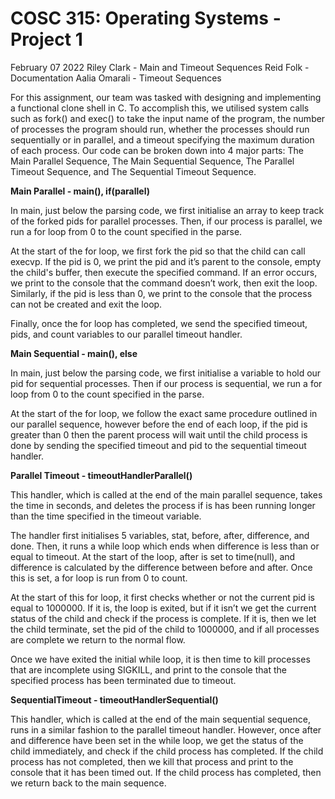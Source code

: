 # COSC 315: Operating Systems - Project 1

February 07 2022
Riley Clark - Main and Timeout Sequences
Reid Folk - Documentation
Aalia Omarali - Timeout Sequences

For this assignment, our team was tasked with designing and implementing a
functional clone shell in C. To accomplish this, we utilised system calls such as fork()
and exec() to take the input name of the program, the number of processes the
program should run, whether the processes should run sequentially or in parallel,
and a timeout specifying the maximum duration of each process. Our code can be
broken down into 4 major parts: The Main Parallel Sequence, The Main Sequential
Sequence, The Parallel Timeout Sequence, and The Sequential Timeout Sequence.

**Main Parallel - main(), if(parallel)**

In main, just below the parsing code, we first initialise an array to keep track of the
forked pids for parallel processes. Then, if our process is parallel, we run a for loop
from 0 to the count specified in the parse.

At the start of the for loop, we first fork the pid so that the child can call execvp. If the
pid is 0, we print the pid and it’s parent to the console, empty the child's buffer, then
execute the specified command. If an error occurs, we print to the console that the
command doesn’t work, then exit the loop. Similarly, if the pid is less than 0, we print
to the console that the process can not be created and exit the loop.

Finally, once the for loop has completed, we send the specified timeout, pids, and
count variables to our parallel timeout handler.

**Main Sequential - main(), else**

In main, just below the parsing code, we first initialise a variable to hold our pid for
sequential processes. Then if our process is sequential, we run a for loop from 0 to
the count specified in the parse.

At the start of the for loop, we follow the exact same procedure outlined in our
parallel sequence, however before the end of each loop, if the pid is greater than 0
then the parent process will wait until the child process is done by sending the
specified timeout and pid to the sequential timeout handler.

**Parallel Timeout - timeoutHandlerParallel()**


This handler, which is called at the end of the main parallel sequence, takes the time
in seconds, and deletes the process if is has been running longer than the time
specified in the timeout variable.

The handler first initialises 5 variables, stat, before, after, difference, and done. Then,
it runs a while loop which ends when difference is less than or equal to timeout. At
the start of the loop, after is set to time(null), and difference is calculated by the
difference between before and after. Once this is set, a for loop is run from 0 to
count.

At the start of this for loop, it first checks whether or not the current pid is equal to
1000000. If it is, the loop is exited, but if it isn’t we get the current status of the child
and check if the process is complete. If it is, then we let the child terminate, set the
pid of the child to 1000000, and if all processes are complete we return to the normal
flow.

Once we have exited the initial while loop, it is then time to kill processes that are
incomplete using SIGKILL, and print to the console that the specified process has
been terminated due to timeout.

**SequentialTimeout - timeoutHandlerSequential()**

This handler, which is called at the end of the main sequential sequence, runs in a
similar fashion to the parallel timeout handler. However, once after and difference
have been set in the while loop, we get the status of the child immediately, and
check if the child process has completed. If the child process has not completed,
then we kill that process and print to the console that it has been timed out. If the
child process has completed, then we return back to the main sequence.


